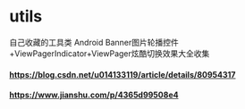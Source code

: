 # utils
自己收藏的工具类
Android Banner图片轮播控件+ViewPagerIndicator+ViewPager炫酷切换效果大全收集
#### https://blog.csdn.net/u014133119/article/details/80954317
#### https://www.jianshu.com/p/4365d99508e4


